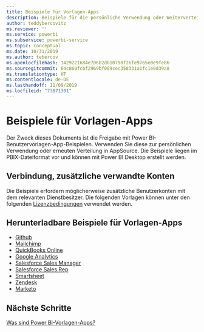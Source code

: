 ```yaml
---
title: Beispiele für Vorlagen-Apps
description: Beispiele für die persönliche Verwendung oder Weiterverteilung als AppSource-Power BI-App
author: teddybercovitz
ms.reviewer: ''
ms.service: powerbi
ms.subservice: powerbi-service
ms.topic: conceptual
ms.date: 10/31/2019
ms.author: tebercov
ms.openlocfilehash: 1429221684e706b2db10790f26fe9765e0e9fe86
ms.sourcegitcommit: 64c860fcbf2969bf089cec358331a1fc1e0d39a8
ms.translationtype: HT
ms.contentlocale: de-DE
ms.lasthandoff: 11/09/2019
ms.locfileid: "73871301"
---
```

# <a name="template-apps-samples"></a>Beispiele für Vorlagen-Apps

Der Zweck dieses Dokuments ist die Freigabe mit Power BI-Benutzervorlagen-App-Beispielen. Verwenden Sie diese zur persönlichen Verwendung oder erneuten Verteilung in AppSource. Die Beispiele liegen im PBIX-Dateiformat vor und können mit Power BI Desktop erstellt werden.

## <a name="connection-additional-related-accounts"></a>Verbindung, zusätzliche verwandte Konten

Die Beispiele erfordern möglicherweise zusätzliche Benutzerkonten mit dem relevanten Dienstbesitzer.  Die folgenden Vorlagen können unter den folgenden [Lizenzbedingungen](https://templateapps.blob.core.windows.net/sampletemplateapps/Sample-Templates-for-app-on-appsource.pdf) verwendet werden.

## <a name="downloadable-template-apps-samples"></a>Herunterladbare Beispiele für Vorlagen-Apps

* [Github](https://templateapps.blob.core.windows.net/sampletemplateapps/GitHub.pbix)
* [Mailchimp](https://templateapps.blob.core.windows.net/sampletemplateapps/MailChimp.pbix)
* [QuickBooks Online](https://templateapps.blob.core.windows.net/sampletemplateapps/QuickBooksOnline.pbix)
* [Google Analytics](https://templateapps.blob.core.windows.net/sampletemplateapps/GoogleAnalytics.pbix)
* [Salesforce Sales Manager](https://templateapps.blob.core.windows.net/sampletemplateapps/SalesforceSalesManager.pbix)
* [Salesforce Sales Rep](https://templateapps.blob.core.windows.net/sampletemplateapps/SalesforceSalesRep.pbix)
* [Smartsheet](https://templateapps.blob.core.windows.net/sampletemplateapps/Smartsheet.pbix)
* [Zendesk](https://templateapps.blob.core.windows.net/sampletemplateapps/Zendesk.pbix)
* [Marketo](https://templateapps.blob.core.windows.net/sampletemplateapps/Marketo.pbix)

## <a name="next-steps"></a>Nächste Schritte

[Was sind Power BI-Vorlagen-Apps?](service-template-apps-overview.md)
